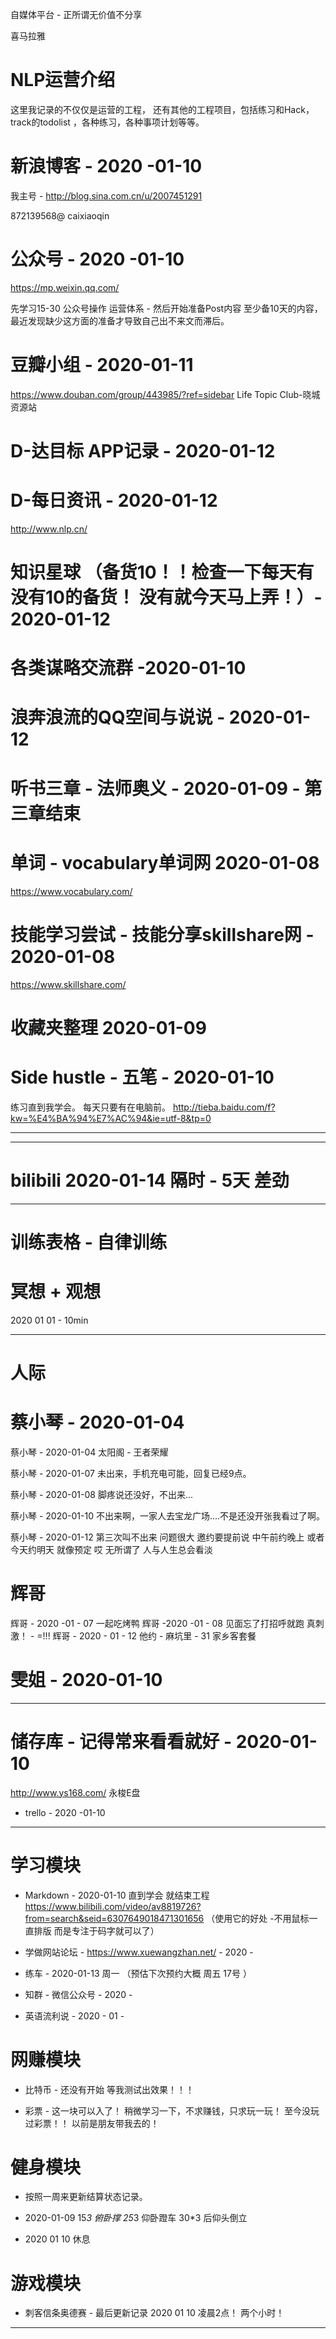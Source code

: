 
自媒体平台 - 正所谓无价值不分享 


喜马拉雅 

# NLP运营介绍 

这里我记录的不仅仅是运营的工程， 还有其他的工程项目，包括练习和Hack，track的todolist ，各种练习，各种事项计划等等。

# 新浪博客 - 2020 -01-10

我主号 - http://blog.sina.com.cn/u/2007451291  

872139568@ caixiaoqin

# 公众号 - 2020 -01-10
https://mp.weixin.qq.com/

先学习15-30 公众号操作 运营体系 - 然后开始准备Post内容 至少备10天的内容， 最近发现缺少这方面的准备才导致自己出不来文而滞后。

# 豆瓣小组 - 2020-01-11

https://www.douban.com/group/443985/?ref=sidebar  Life Topic Club-晓城资源站

# D-达目标 APP记录 - 2020-01-12 

# D-每日资讯 - 2020-01-12

http://www.nlp.cn/ 

# 知识星球 （备货10！！检查一下每天有没有10的备货！ 没有就今天马上弄！）- 2020-01-12

# 各类谋略交流群 -2020-01-10 

# 浪奔浪流的QQ空间与说说 - 2020-01-12 

# 听书三章 - 法师奥义 - 2020-01-09 - 第三章结束

# 单词 - vocabulary单词网  2020-01-08

https://www.vocabulary.com/

# 技能学习尝试 - 技能分享skillshare网  - 2020-01-08

https://www.skillshare.com/ 

# 收藏夹整理 2020-01-09

# Side hustle - 五笔 - 2020-01-10  

练习直到我学会。 每天只要有在电脑前。
http://tieba.baidu.com/f?kw=%E4%BA%94%E7%AC%94&ie=utf-8&tp=0

--------------------------------------------------------------------------------------



---------------------------------------------------------------------------------------

# bilibili 2020-01-14  隔时 - 5天  差劲  



--------------------------------------------------------------------------
# 训练表格 - 自律训练


# 冥想 + 观想
2020 01 01 - 10min 

--------------------------------------------------------------

# 人际

# 蔡小琴 - 2020-01-04
蔡小琴 - 2020-01-04 太阳阁 - 王者荣耀 

蔡小琴 - 2020-01-07 未出来，手机充电可能，回复已经9点。

蔡小琴 - 2020-01-08 脚疼说还没好，不出来...

蔡小琴 - 2020-01-10 不出来啊，一家人去宝龙广场....不是还没开张我看过了啊。

蔡小琴 - 2020-01-12  第三次叫不出来 问题很大 邀约要提前说 中午前约晚上 或者 今天约明天 就像预定 哎 无所谓了 人与人生总会看淡 

# 辉哥
辉哥 - 2020 -01 - 07 一起吃烤鸭
辉哥 -2020 -01 - 08 见面忘了打招呼就跑 真刺激！ - =!!!
辉哥 - 2020 - 01 - 12  他约 - 麻坑里 - 31 家乡客套餐

# 雯姐 - 2020-01-10

------------------------------------------------

# 储存库 - 记得常来看看就好 - 2020-01-10

http://www.ys168.com/  永梭E盘

- trello - 2020 -01-10


----------------------------------------------------------------

# 学习模块

- Markdown - 2020-01-10  直到学会 就结束工程
https://www.bilibili.com/video/av8819726?from=search&seid=6307649018471301656
（使用它的好处 -不用鼠标一直排版 而是专注于码字就可以了）

- 学做网站论坛 - https://www.xuewangzhan.net/  - 2020 - 

- 练车  - 2020-01-13 周一   （预估下次预约大概 周五  17号 ） 

- 知群 - 微信公众号 - 2020 - 

- 英语流利说 - 2020 - 01 - 

# 网赚模块

- 比特币  -  还没有开始 等我测试出效果！！！

- 彩票 - 这一块可以入了！    稍微学习一下，不求赚钱，只求玩一玩！ 至今没玩过彩票！！ 以前是朋友带我去的！


# 健身模块 

- 按照一周来更新结算状态记录。

- 2020-01-09 15*3 俯卧撑  25*3 仰卧蹬车  30*3 后仰头倒立 
-  2020 01 10 休息 

# 游戏模块

- 刺客信条奥德赛 - 最后更新记录 2020 01 10 凌晨2点！ 两个小时！
-----------------------------------------------------------------------------


